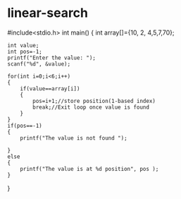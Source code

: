 # linear-search
#include<stdio.h>
int main()
{
	int array[]={10, 2, 4,5,7,70};

	int value;
	int pos=-1;
	printf("Enter the value: ");
	scanf("%d", &value);

	for(int i=0;i<6;i++)
	{
		if(value==array[i])
		{
			pos=i+1;//store position(1-based index)
			break;//Exit loop once value is found
		}
	}
	if(pos==-1)
	{
		printf("The value is not found ");

	}
	else
	{
		printf("The value is at %d position", pos );
	}
}
